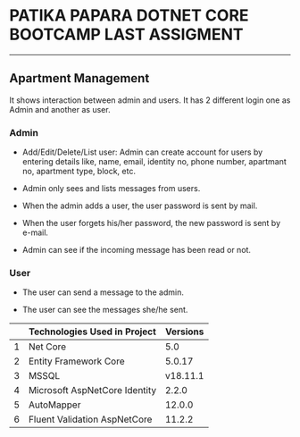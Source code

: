 # PATIKA PAPARA DOTNET CORE BOOTCAMP LAST ASSIGMENT
------------------------------------------

## Apartment Management


It shows interaction between admin and users. It has 2 different login one as Admin and another as user.

### Admin

- Add/Edit/Delete/List user: Admin can create account for users by entering details like, name, email, identity no, phone number, apartmant no, apartment type, block, etc.

- Admin only sees and lists messages from users.

- When the admin adds a user, the user password is sent by mail.

- When the user forgets his/her password, the new password is sent by e-mail.

- Admin can see if the incoming message has been read or not.

### User

- The user can send a message to the admin.

- The user can see the messages she/he sent.


|   |  Technologies Used in Project   | Versions |
|---|---|---|
| 1  | Net Core | 5.0 |
| 2  | Entity Framework Core | 5.0.17 |
| 3  | MSSQL | v18.11.1 |
| 4  | Microsoft AspNetCore Identity | 2.2.0 |
| 5  | AutoMapper | 12.0.0 |
| 6  | Fluent Validation AspNetCore | 11.2.2 |gi add
